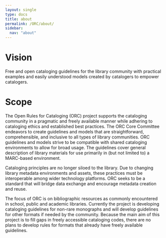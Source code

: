 ```yaml
---
layout: single
type: docs
title: about
permalink: /ORC/about/
sidebar:
  nav: "about"
---
```


# Vision

Free and open cataloging guidelines for the library community with
practical examples and easily understood models created by catalogers to
empower catalogers.

# Scope

The Open Rules for Cataloging (ORC) project supports the cataloging
community in a pragmatic and freely available manner while adhering to
cataloging ethics and established best practices. The ORC Core Committee
endeavors to create guidelines and models that are straightforward,
comprehensible, and inclusive to all types of library communities. ORC
guidelines and models strive to be compatible with shared cataloging
environments to allow for broad usage. The guidelines cover general
description of library materials for use primarily in (but not limited
to) a MARC-based environment.

Cataloging principles are no longer siloed to the library. Due to
changing library metadata environments and assets, these practices must
be interoperable among wider technology platforms. ORC seeks to be a
standard that will bridge data exchange and encourage metadata creation
and reuse.

The focus of ORC is on bibliographic resources as commonly encountered
in school, public and academic libraries. Currently the project is
developing cataloging guidelines for non-rare monographs and will
develop guidelines for other formats if needed by the community. Because
the main aim of this project is to fill gaps in freely accessible
cataloging codes, there are no plans to develop rules for formats that
already have freely available guidelines.
